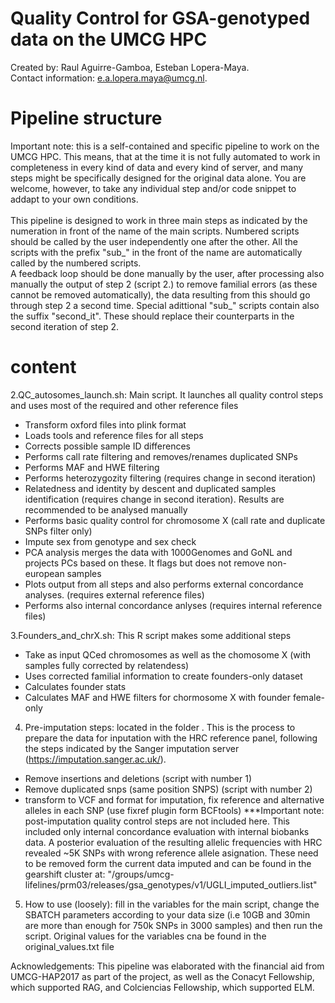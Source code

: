 # Quality Control for GSA-genotyped data on the UMCG HPC
Created by: Raul Aguirre-Gamboa, Esteban Lopera-Maya. \
Contact information: e.a.lopera.maya@umcg.nl. 

# Pipeline structure
Important note: this is a self-contained and specific pipeline to work on the UMCG HPC. This means, that at the time it is not fully automated to work in completeness in every kind of data and every kind of server, and many steps might be specifically designed for the original data alone. You are welcome, however, to take any individual step and/or code snippet to addapt to your own conditions. \
\
This pipeline is designed to work in three main steps as indicated by the numeration in front of the name of the main scripts. Numbered scripts should be called by the user independently one after the other. All the scripts with the prefix "sub_" in the front of the name are automatically called by the numbered scripts. \
A feedback loop should be done manually by the user, after processing also manually the output of step 2 (script 2.) to remove familial errors (as these cannot be removed automatically), the data resulting from this should go through step 2 a second time. Special adittional "sub_" scripts contain also the suffix "second_it". These should replace their counterparts in the second iteration of step 2. 

#  content

2.QC_autosomes_launch.sh: Main script. It launches all quality control steps and uses most of the required and other reference files
- Transform oxford files into plink format 
- Loads tools and reference files for all steps 
- Corrects possible sample ID differences 
- Performs call rate filtering and removes/renames duplicated SNPs 
- Performs MAF and HWE filtering 
- Performs heterozygozity filtering (requires change in second iteration) 
- Relatedness and identity by descent and duplicated samples identification (requires change in second iteration). Results are recommended to be analysed manually 
- Performs basic quality control for chromosome X (call rate and duplicate SNPs filter only) 
- Impute sex from genotype and sex check 
- PCA analysis merges the data with 1000Genomes and GoNL and projects PCs based on these. It flags but does not remove non-european samples 
- Plots output from all steps and also performs external concordance analyses. (requires external reference files) 
- Performs also internal concordance anlyses (requires internal reference files) 

3.Founders_and_chrX.sh: This R script makes some additional steps 
- Take as input QCed chromosomes as well as the chomosome X (with samples fully corrected by relatendess)
- Uses corrected familial information to create founders-only dataset 
- Calculates founder stats 
- Calculates MAF and HWE filters for chormosome X with founder female-only

4. Pre-imputation steps: located in the folder <Imputation>. This is the process to prepare the data for inputation with the HRC reference panel, following the steps indicated by the Sanger imputation server (https://imputation.sanger.ac.uk/). 
- Remove insertions and deletions (script with number 1) 
- Remove duplicated snps (same position SNPS) (script with number 2) 
- transform to VCF and format for imputation, fix reference and alternative alleles in each SNP (use fixref plugin form BCFtools)
***Important note: post-imputation quality control steps are not included here. This included only internal concordance evaluation with internal biobanks data. A posterior evaluation of the resulting allelic frequencies with HRC revealed ~5K SNPs with wrong reference allele asignation. These need to be removed form the current data imputed and can be found in the gearshift cluster at: "/groups/umcg-lifelines/prm03/releases/gsa_genotypes/v1/UGLI_imputed_outliers.list"
  
5. How to use (loosely):
  fill in the variables for the main script, change the SBATCH parameters according to your data size (i.e 10GB and 30min are more than enough for 750k SNPs in 3000 samples) and then run the script.
  Original values for the variables cna be found in the original_values.txt file
  
Acknowledgements:
This pipeline was elaborated with the financial aid from UMCG-HAP2017 as part of the project, as well as the Conacyt Fellowship, which supported RAG, and Colciencias Fellowship, which supported ELM.
  


